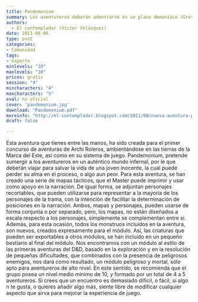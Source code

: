 ```yaml
---
title: Pandemonium
summary: Los aventureros deberán adentrarse en un plano demoníaco (Grotos) con la intención de salvar el alma de una joven traicionada. El módulo se desarrollará entre lugares de pesadilla y locura, con el constante acoso  de seres demoníacos y del propio plano.
authors:
  - El contemplador (Víctor Velázquez)
date: 2011-08-06
type: post
categories:
- Comunidad
tags:
- experto
minlevels: "10"
maxlevels: "10"
prices: gratis
session: "4"
mincharacters: "4"
maxcharacters: "5"
eval: no oficial
cover: 'pandemonium.jpg'
download: "Pandemonium.pdf"
moreinfo: "http://el-contemplador.blogspot.com/2011/08/nueva-aventura-para-la-marca-del-este.html"
draft: false

---
```


Esta aventura que tienes entre las manos, ha sido creada para el primer concurso de aventuras de Archi Roleros, ambientándose en las tierras de la Marca del Este, así como en su sistema de juego.
Pandemonium, pretende sumergir a los aventureros en un auténtico mundo infernal, por le que deberán viajar para salvar la vida de una joven inocente, la cual puede perder su alma en el proceso, o algo aun peor.
Para esta aventura, se han creado una serie de mapas tácticos, que el Master puede imprimir y usar como apoyo en la narración. De igual forma, se adjuntan personajes recortables, que pueden utilizarse para representar a la mayoría de los personajes de la trama, con la intención de facilitar la determinación de posiciones en la narración. Ambos, mapas y personajes, pueden usarse de forma conjunta o por separado, pero, los mapas, no están diseñados a escala respecto a los personajes, simplemente se complementan entre si.
Además, para esta ocasión, todos los monstruos incluidos en la aventura, son nuevos, creados expresamente para el módulo. Así, las criaturas que pueden ser exportables a otros módulos, se han incluido en un pequeño bestiario al final del módulo.
Nos encontramos con un módulo al estilo de las primeras aventuras del D&D, basado en la exploración y en la resolución de pequeñas dificultades, que combinados con la presencia de peligrosos enemigos, nos dará como resultado, un módulo peligroso y mortal, sólo apto para aventureros de alto nivel.
En este sentido, se recomienda que el grupo posea
un nivel medio mínimo de 10, y formado por un total de 4 a 5 aventureros.
Si crees que un encuentro es demasiado difícil, o
fácil, si algo n te gusta, o quieres añadir algo más,
siente libre de modificar cualquier aspecto que sirva para mejorar la experiencia de juego.